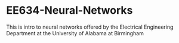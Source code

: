 # EE634-Neural-Networks
This is intro to neural networks offered by the Electrical Engineering Department at the University of Alabama at Birmingham